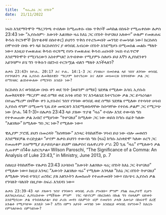 ```yaml
---
title:  “ዛሬ…ከኔ ጋር በገነት”
date:  21/11/2022
---
```


ነፍስ እንደማትሞት ማረጋገጫ ተብለው ከሚጠቀሱ ብዙ ጥቅሶች መካከል በስፋት የሚጠቀሰው ሉቃስ 23:43 ነው “ኢየሱስም፦ እውነት እልሃለሁ ዛሬ ከእኔ ጋር በገነት ትሆናለህ አለው።” ሁሉም የመጽሐፍ ቅዱስ ትርጉሞች (ከጥቂቶቹ በስተቀር) ይህንን ጥቅስ የተረጎሙበት መንገድ ተመሳሳይ ነው፤ ክርስቶስ በሞተበት በዛኑ ቀን ላይ ክርስቶስንና ያ ወንበዴ አብረው በገነት እንደሚሆኑ በሚመስል መልኩ ማለት ነው። እነዚህ የመጽሐፍ ቅዱስ ተርጓሚ የሆኑ የመጽሐፍ ቅዱስ ጠበብት ነፍስ ተፈጥሮዋ እንደማትሞት የሚነገረውን አስተምህሮ አጥብቀው የሚያምኑ ስለሆኑ ይህ እኛን ሊያስደንቀን አይገባም። ይሄ ግን ጥቅሱን በደንብ ተርጉሟል ብለን ማለት እንችላለን?

`ሉቃስ 23:43ን ከዮሐ. 20:17 እና ዮሐ. 14:1-3 ጋር ያነፃፅሩ። በመስቀል ላይ ንስሃ ለገባው ወንበዴ የተገባለትን ቃል ኢየሱስ ለመቅደላዊት ማርያም ከተናገረው እና ለደቀ መዛሙርቱ ከገባላቸው ቃል ጋር በማነፃፀር ልናስተውለው የሚገባን እንዴት ነው?`

ክርስቶስ እና ወንበዴው በዛኑ ቀን ወደ ገነት (ወይንም ሰማይ) ሄደዋል የሚለው እሳቤ ኢየሱስ ለመቅደላዊት ማርያም ወደ ሰማይ ወደ አባቱ ዘንድ ገና እንዳልሄደ ከተናገረው ቃል ጋር ይጣረሳል። በተጨማሪም በዛችው ቀን ኢየሱስና ንስሃ የገባው ወንበዴ ወደ ሰማይ ሄደዋል የሚለው የተሳሳተ ሀሳብ ኢየሱስ ዳግም በሚመጣ ጊዜ ደቀ መዛርቱን እንደሚወስዳቸው ከሰጣቸው የተስፋ ቃልም ጋር የሚጋጭ ነው (ዮሐ. 14:1-3)። በሉቃስ 23:43 ላይ ያለው ጥያቄ “ዛሬ” ተብሎ እንደ ተውሳከ ግስ የተቀመጠው ቃል አብሮ የሚሆነው “ትሆናለህ” ከሚለው ጋር ነው ወይስ ከግሱ በፊት ካለው “እልሃለሁ” ከሚለው ግስ ጋር ነው? የሚለው ነው።

ዊሊያም ፓሮሺ ይህን በመረዳት “ከሰዋሰው” አንጻር ትክክለኛው ሃሳብ ይህ ነው ብሎ መወሰን እንደማይቻል ተረድቷል። “ሆኖም ሉቃስ ይህንን ተውሳከ ግስ (ዛሬ) ከግሱ አስቀድሞ ካለው ሀረግ ጋር የመጠቀም አዝማሚያ ይታይበታል። ይህም በሉቃስና በሐዋሪያት ሥራ 20 ጊዜ “ዛሬ” የሚለውን ቃል ሲጠቀም በ14ቱ አድርጎታል። Wilson Paroschi, “The Significance of a Comma: An Analysis of Luke 23:43,” in Ministry, June 2013, p. 7

ስለዚህ ትክክለኛው የሉቃስ 23:43 አነባበብ “እውነት እልሃለሁ ዛሬ; በገነት ከእኔ ጋር ትሆናለህ” የሚለው ነው። ከዚህ አንጻር “እውነት እልሃለሁ ዛሬ” የሚለው አገላለፅ “ከእኔ ጋር በገነት ትሆናለህ” ለሚለው ሃሳብ ተገቢና ጠንከር ያለ አፅንኦትን ለመስጠት የተጠቀመበት ነው። በአጭሩ ኢየሱስ ቃል የገባለት ባለበት በዚያው ስፍራ እንደዳነ ነው።

`ሉቃስ 23:39-43 ላይ ያለውን ንስሃ የገባውን ወንበዴ ታሪክ ያንብቡ። ምንም ያክል ሀጢያተኛ ቢሆን ለእግዚአብሔር ሊያበረክተው የሚችለው ምንም  ነገር ባይኖርም በክርስቶስ በኩል ግን የዘላለም ህይወት እንደሚኖረው ቃል ተገብቶለታል። ይህ ታሪክ መዳን በእምነት ብቻ የመሆኑን ታላቅ እውነታ በከፍተኛ ደረጃ አጉልቶ የሚያሳየው እንዴት ነው? እኛስ በምን አይነት መንገድ ነው እንደዚህ ወንበዴ የሆንነው? ከእርሱ የምንለየውስ በምንድነው?`